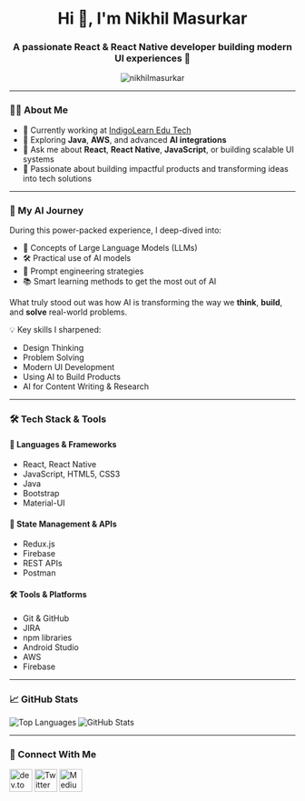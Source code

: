 <h1 align="center">Hi 👋, I'm Nikhil Masurkar</h1>
<h3 align="center">A passionate React & React Native developer building modern UI experiences 🚀</h3>

<p align="center">
  <img src="https://komarev.com/ghpvc/?username=nikhilmasurkar&label=Profile%20views&color=0e75b6&style=flat" alt="nikhilmasurkar" />
</p>

---

### 👨‍💻 About Me
- 🔭 Currently working at [IndigoLearn Edu Tech](https://www.indigolearn.com/)
- 🌱 Exploring **Java**, **AWS**, and advanced **AI integrations**
- 💬 Ask me about **React**, **React Native**, **JavaScript**, or building scalable UI systems
- 🎯 Passionate about building impactful products and transforming ideas into tech solutions

---

### 🤖 My AI Journey
During this power-packed experience, I deep-dived into:
- 🧠 Concepts of Large Language Models (LLMs)  
- 🛠️ Practical use of AI models  
- 🎯 Prompt engineering strategies  
- 📚 Smart learning methods to get the most out of AI  

What truly stood out was how AI is transforming the way we **think**, **build**, and **solve** real-world problems.

💡 Key skills I sharpened:
- Design Thinking  
- Problem Solving  
- Modern UI Development  
- Using AI to Build Products  
- AI for Content Writing & Research  

---

### 🛠️ Tech Stack & Tools

#### 🧩 Languages & Frameworks
- React, React Native
- JavaScript, HTML5, CSS3
- Java
- Bootstrap
- Material-UI

#### 🔌 State Management & APIs
- Redux.js  
- Firebase  
- REST APIs  
- Postman

#### 🛠️ Tools & Platforms
- Git & GitHub  
- JIRA  
- npm libraries  
- Android Studio  
- AWS  
- Firebase

---

### 📈 GitHub Stats

<p>
  <img align="left" src="https://github-readme-stats.vercel.app/api/top-langs?username=nikhilmasurkar&show_icons=true&locale=en&layout=compact" alt="Top Languages" />
</p>

<p>
  <img align="center" src="https://github-readme-stats.vercel.app/api?username=nikhilmasurkar&show_icons=true&locale=en" alt="GitHub Stats" />
</p>

---

### 🤝 Connect With Me

<p align="left">
  <a href="https://dev.to/dev.na" target="_blank"><img src="https://raw.githubusercontent.com/rahuldkjain/github-profile-readme-generator/master/src/images/icons/Social/devto.svg" alt="dev.to" width="40" height="40"/></a>
  <a href="https://twitter.com/nikhilmasurkar" target="_blank"><img src="https://raw.githubusercontent.com/rahuldkjain/github-profile-readme-generator/master/src/images/icons/Social/twitter.svg" alt="Twitter" width="40" height="40"/></a>
  <a href="https://medium.com/@na" target="_blank"><img src="https://raw.githubusercontent.com/rahuldkjain/github-profile-readme-generator/master/src/images/icons/Social/medium.svg" alt="Medium" width="40" height="40"/></a>
</p>
